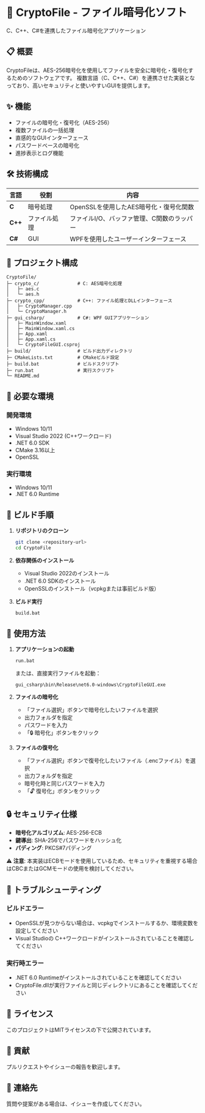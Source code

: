 # 🔐 CryptoFile - ファイル暗号化ソフト

C、C++、C#を連携したファイル暗号化アプリケーション

## 📋 概要

CryptoFileは、AES-256暗号化を使用してファイルを安全に暗号化・復号化するためのソフトウェアです。
複数言語（C、C++、C#）を連携させた実装となっており、高いセキュリティと使いやすいGUIを提供します。

## ✨ 機能

- ファイルの暗号化・復号化（AES-256）
- 複数ファイルの一括処理
- 直感的なGUIインターフェース
- パスワードベースの暗号化
- 進捗表示とログ機能

## 🛠 技術構成

| 言語 | 役割 | 内容 |
|------|------|------|
| **C** | 暗号処理 | OpenSSLを使用したAES暗号化・復号化関数 |
| **C++** | ファイル処理 | ファイルI/O、バッファ管理、C関数のラッパー |
| **C#** | GUI | WPFを使用したユーザーインターフェース |

## 📁 プロジェクト構成

```
CryptoFile/
├─ crypto_c/              # C: AES暗号化処理
│   ├─ aes.c
│   └─ aes.h
├─ crypto_cpp/            # C++: ファイル処理とDLLインターフェース
│   ├─ CryptoManager.cpp
│   └─ CryptoManager.h
├─ gui_csharp/            # C#: WPF GUIアプリケーション
│   ├─ MainWindow.xaml
│   ├─ MainWindow.xaml.cs
│   ├─ App.xaml
│   ├─ App.xaml.cs
│   └─ CryptoFileGUI.csproj
├─ build/                 # ビルド出力ディレクトリ
├─ CMakeLists.txt         # CMakeビルド設定
├─ build.bat              # ビルドスクリプト
├─ run.bat                # 実行スクリプト
└─ README.md
```

## 🔧 必要な環境

### 開発環境
- Windows 10/11
- Visual Studio 2022 (C++ワークロード)
- .NET 6.0 SDK
- CMake 3.16以上
- OpenSSL

### 実行環境
- Windows 10/11
- .NET 6.0 Runtime

## 🚀 ビルド手順

1. **リポジトリのクローン**
   ```bash
   git clone <repository-url>
   cd CryptoFile
   ```

2. **依存関係のインストール**
   - Visual Studio 2022のインストール
   - .NET 6.0 SDKのインストール
   - OpenSSLのインストール（vcpkgまたは事前ビルド版）

3. **ビルド実行**
   ```cmd
   build.bat
   ```

## 💫 使用方法

1. **アプリケーションの起動**
   ```cmd
   run.bat
   ```
   または、直接実行ファイルを起動：
   ```
   gui_csharp\bin\Release\net6.0-windows\CryptoFileGUI.exe
   ```

2. **ファイルの暗号化**
   - 「ファイル選択」ボタンで暗号化したいファイルを選択
   - 出力フォルダを指定
   - パスワードを入力
   - 「🔒 暗号化」ボタンをクリック

3. **ファイルの復号化**
   - 「ファイル選択」ボタンで復号化したいファイル（.encファイル）を選択
   - 出力フォルダを指定
   - 暗号化時と同じパスワードを入力
   - 「🔓 復号化」ボタンをクリック

## 🔒 セキュリティ仕様

- **暗号化アルゴリズム**: AES-256-ECB
- **鍵導出**: SHA-256でパスワードをハッシュ化
- **パディング**: PKCS#7パディング

⚠️ **注意**: 本実装はECBモードを使用しているため、セキュリティを重視する場合はCBCまたはGCMモードの使用を検討してください。

## 🐛 トラブルシューティング

### ビルドエラー
- OpenSSLが見つからない場合は、vcpkgでインストールするか、環境変数を設定してください
- Visual Studioの C++ワークロードがインストールされていることを確認してください

### 実行時エラー
- .NET 6.0 Runtimeがインストールされていることを確認してください
- CryptoFile.dllが実行ファイルと同じディレクトリにあることを確認してください

## 📝 ライセンス

このプロジェクトはMITライセンスの下で公開されています。

## 🤝 貢献

プルリクエストやイシューの報告を歓迎します。

## 📧 連絡先

質問や提案がある場合は、イシューを作成してください。
